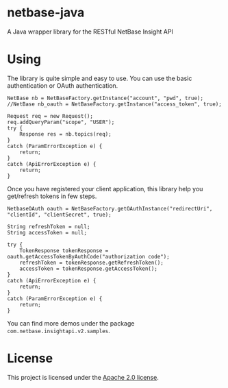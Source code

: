 netbase-java
============

A Java wrapper library for the RESTful NetBase Insight API

Using
============
The library is quite simple and easy to use. You can use the basic authentication or OAuth authentication.

	NetBase nb = NetBaseFactory.getInstance("account", "pwd", true);
	//NetBase nb_oauth = NetBaseFactory.getInstance("access_token", true);
	
	Request req = new Request();
	req.addQueryParam("scope", "USER");
	try {
		Response res = nb.topics(req);
	}
	catch (ParamErrorException e) {
		return;
	}
	catch (ApiErrorException e) {
		return;
	}

Once you have registered your client application, this library help you get/refresh tokens in few steps.

	NetbaseOAuth oauth = NetBaseFactory.getOAuthInstance("redirectUri", "clientId", "clientSecret", true);

	String refreshToken = null;
	String accessToken = null;

	try {
		TokenResponse tokenResponse = oauth.getAccessTokenByAuthCode("authorization code");
		refreshToken = tokenResponse.getRefreshToken();
		accessToken = tokenResponse.getAccessToken();
	}
	catch (ApiErrorException e) {
		return;
	}
	catch (ParamErrorException e) {
		return;
	}

You can find more demos under the package `com.netbase.insightapi.v2.samples`.


License
============ 
This project is licensed under the [Apache 2.0 license](http://www.apache.org/licenses/LICENSE-2.0.html).